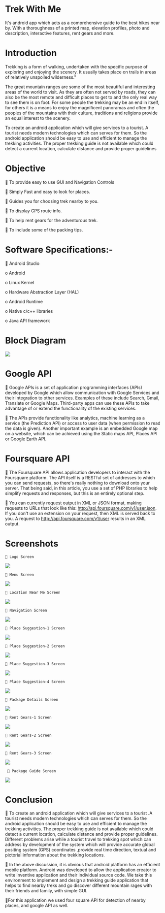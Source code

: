 # Trek With Me
It's android app which acts as a comprehensive guide to the best hikes near by. With a thoroughness of a printed map, elevation profiles, photo and description, interactive features, rent gears and more.

# Introduction

Trekking is a form of walking, undertaken with the specific purpose of exploring and enjoying the scenery. It usually takes place on trails in areas of relatively unspoiled wilderness."

The great mountain ranges are some of the most beautiful and interesting areas of the world to visit. As they are often not served by roads, they can also be the most remote and difficult places to get to and the only real way to see them is on foot. For some people the trekking may be an end in itself, for others it is a means to enjoy the magnificent panoramas and often the peoples of the mountains with their culture, traditions and religions provide an equal interest to the scenery.

To create an android application which will give services to a tourist. A tourist needs modern technologies which can serves for them. So the android application should be easy to use and efficient to manage the trekking activities. The proper trekking guide is not available which could detect a current location, calculate distance and provide proper guidelines

# Objective

	To provide easy to use GUI and Navigation Controls

	 Simply Fast and easy to look for places.

	 Guides you for choosing trek nearby to you.

	To display GPS route info.

	To help rent gears for the adventurous trek.

	To include some of the packing tips.

# Software Specifications:-

	Android Studio

  o Android
  
  o	Linux Kernel
  
  o	Hardware Abstraction Layer (HAL)
  
  o	Android Runtime
  
  o	Native c/c++ libraries
  
  o	Java API framework
  
# Block Diagram

![](Images/BlockDiagram.png)

# Google API

   Google APIs is a set of application programming interfaces (APIs) developed by Google which allow communication with Google Services and their integration to other services. Examples of these include Search, Gmail, Translate or Google Maps. Third-party apps can use these APIs to take advantage of or extend the functionality of the existing services.

  	The APIs provide functionality like analytics, machine learning as a service (the Prediction API) or access to user data (when permission to read the data is given). Another important example is an embedded Google map on a website, which can be achieved using the Static maps API, Places API or Google Earth API.
  
# Foursquare API

  The Foursquare API allows application developers to interact with the Foursquare platform. The API itself is a RESTful set of addresses to which you can send requests, so there's really nothing to download onto your server. That being said, in this article, you use a set of PHP libraries to help simplify requests and responses, but this is an entirely optional step.
 
  You can currently request output in XML or JSON format, making requests to URLs that look like this: http://api.foursquare.com/v1/user.json. If you don't use an extension on your request, then XML is served back to you. A request to http://api.foursquare.com/v1/user results in an XML output.
 
 # Screenshots
    
     Logo Screen
 ![](Images/Logo.png)
 
     Menu Screen
 ![](Images/Menu.png)
  
     Location Near Me Screen
  ![](Images/LocationNearMe.png) 
  
     Navigation Screen
  ![](Images/Navigation.png) 
  
     Place Suggestion-1 Screen
  ![](Images/PlaceSuggestion1.png)
  
     Place Suggestion-2 Screen
  ![](Images/PlaceSuggestion2.png)
  
     Place Suggestion-3 Screen
  ![](Images/PlaceSuggestion3.png)
  
     Place Suggestion-4 Screen
  ![](Images/PlaceSuggestion4.png)
  
     Package Details Screen
  ![](Images/PackageDetails.png)
  
     Rent Gears-1 Screen
  ![](Images/RentGears1.png)
  
     Rent Gears-2 Screen
  ![](Images/RentGears2.png)
  
     Rent Gears-3 Screen
  ![](Images/RentGears3.png)
  
      Package Guide Screen
  ![](Images/PackageGuide.png)
    
 # Conclusion
 
  To create an android application which will give services to a tourist .A tourist needs modern technologies which can serves for them. So the android application should be easy to use and efficient to manage the trekking activities. The proper trekking guide is not available which could detect a current location, calculate distance and provide proper guidelines. Different problems arise while a tourist travel to trekking spot which can address by development of the system which will provide accurate global positing system (GPS) coordinates ,provide real time direction, textual and pictorial information about the trekking locations. 
 
   In the above discussion, it is obvious that android platform has an efficient mobile platform. Android was developed to allow the application creator to write inventive application and their individual source code. We take this environment to implement and design a trekking guide application that helps to find nearby treks and go discover different mountain rages with their friends and family, with simple GUI.
  
  For this application we used four square API for detection of nearby places, and google API as well.
  
  

 
 
 
 

